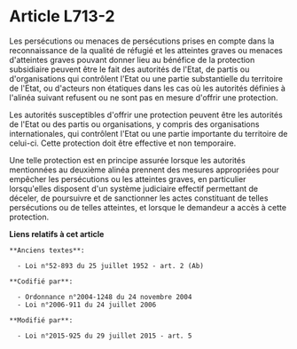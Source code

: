 # Article L713-2

Les persécutions ou menaces de persécutions prises en compte dans la reconnaissance de la qualité de réfugié et les atteintes
graves ou menaces d'atteintes graves pouvant donner lieu au bénéfice de la protection subsidiaire peuvent être le fait des
autorités de l'Etat, de partis ou d'organisations qui contrôlent l'Etat ou une partie substantielle du territoire de l'Etat,
ou d'acteurs non étatiques dans les cas où les autorités définies à l'alinéa suivant refusent ou ne sont pas en mesure
d'offrir une protection.

Les autorités susceptibles d'offrir une protection peuvent être les autorités de l'Etat ou des partis ou organisations, y
compris des organisations internationales, qui contrôlent l'Etat ou une partie importante du territoire de celui-ci. Cette
protection doit être effective et non temporaire.

Une telle protection est en principe assurée lorsque les autorités mentionnées au deuxième alinéa prennent des mesures
appropriées pour empêcher les persécutions ou les atteintes graves, en particulier lorsqu'elles disposent d'un système
judiciaire effectif permettant de déceler, de poursuivre et de sanctionner les actes constituant de telles persécutions ou de
telles atteintes, et lorsque le demandeur a accès à cette protection.

**Liens relatifs à cet article**

	**Anciens textes**:

	  - Loi n°52-893 du 25 juillet 1952 - art. 2 (Ab)

	**Codifié par**:

	  - Ordonnance n°2004-1248 du 24 novembre 2004
	  - Loi n°2006-911 du 24 juillet 2006

	**Modifié par**:

	  - Loi n°2015-925 du 29 juillet 2015 - art. 5
